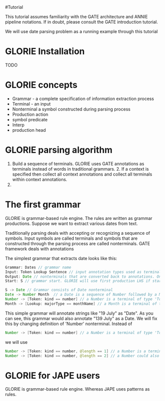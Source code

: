 #Tutorial

This tutorial assumes familiarity with the GATE architecture and ANNIE pipeline notations.
If in doubt, please consult the GATE introduction tutorial.

We will use date parsing problem as a running example through this tutorial

# GLORIE Installation
TODO

# GLORIE concepts

* Grammar - a complete specification of information extraction process  
* Terminal - an input 
* Nonterminal a symbol constructed during parsing process
* Production action
* symbol predicate
* Interp
* production head

# GLORIE parsing algorithm
1. Build a sequence of terminals. GLORIE uses GATE annotations as terminals instead of words in traditional grammars. 
	2. If a context is specified then collect all context annotations and collect all terminals within context annotations.
2. 

# The first grammar
GLORIE is grammar-based rule engine. The rules are written as grammar productions. 
Suppose we want to extract various dates from text.

Traditionally parsing deals with accepting or recognizing a sequence of symbols.
Input symbols are called terminals and symbols that are constructed through the parsing process are called nonterminals.
GATE framework deals with annotations


The simplest grammar that extracts date looks like this:
```java
Grammar: Dates // grammar name
Input: Token Lookup Sentence // input annotation types used as terminals
Output: Date // nonterminals that are converted back to annotations. Only grammar start symbol is converted back if output is not specified 
Start: S // grammar start. GLORIE will use first production LHS if start is not specified

S -> Date // Grammar consists of Date nonterminal
Date -> Number Month  // a Date is a sequence of Number followed by a Month
Number -> [Token: kind == number] // a Number is a terminal of type 'Token' whose 'kind' feature equals to 'number'
Month -> [Lookup: majorType == monthName] // a Month is a terminal of type 'Lookup' whose 'majorType' feature equals to 'monthName'

``` 

This simple grammar will annotate strings like "19 July" as "Date". As you can see, this grammar would also annotate "139 July"
as a Date. We will fix this by changing definition of 'Number' nonterminal.
Instead of 
```java
Number -> [Token: kind == number] // a Number is a terminal of type 'Token' whose 'kind' feature equals to 'number'
``` 
we will use
```java
Number -> [Token: kind == number, @length == 1] // a Number is a terminal of type 'Token' whose 'kind' feature equals to 'number' AND terminal text length is 1 
Number -> [Token: kind == number, @length == 2] // a Number could also be a terminal of type 'Token' whose 'kind' feature equals to 'number' AND terminal text length is 2
```



# 
 
 
 # GLORIE for JAPE users
GLORIE is grammar-based rule engine. Whereas JAPE uses patterns as rules.

 
